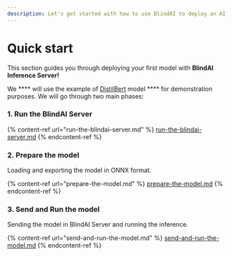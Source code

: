 ```yaml
---
description: Let's get started with how to use BlindAI to deploy an AI model in minutes!
---
```


# Quick start

This section guides you through deploying your first model with **BlindAI Inference Server!**&#x20;

We **** will use the example of [DistilBert](https://huggingface.co/docs/transformers/model\_doc/distilbert) model **** for demonstration purposes. We will go through two main phases:&#x20;

### **1. Run the BlindAI Server**

{% content-ref url="run-the-blindai-server.md" %}
[run-the-blindai-server.md](run-the-blindai-server.md)
{% endcontent-ref %}

### **2. Prepare the model**

Loading and exporting the model in ONNX format.&#x20;

{% content-ref url="prepare-the-model.md" %}
[prepare-the-model.md](prepare-the-model.md)
{% endcontent-ref %}

### **3. Send and Run the model** &#x20;

Sending the model in BlindAI Server and running the inference.

{% content-ref url="send-and-run-the-model.md" %}
[send-and-run-the-model.md](send-and-run-the-model.md)
{% endcontent-ref %}
